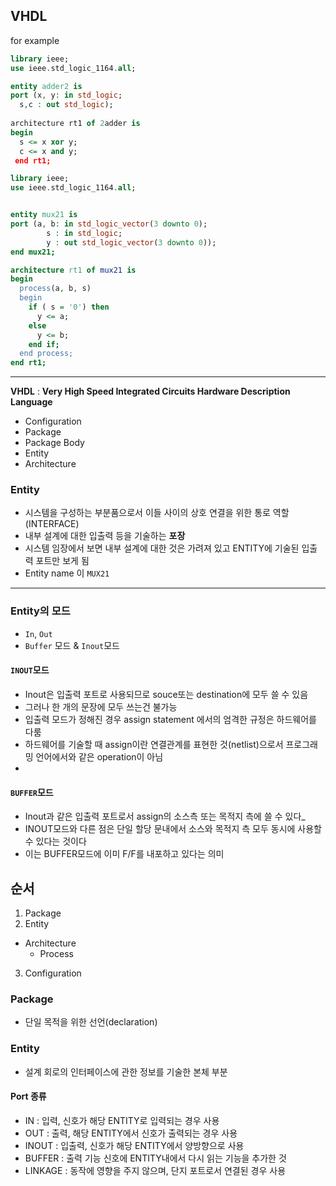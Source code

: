 ## VHDL

for example

```vhdl
library ieee;
use ieee.std_logic_1164.all;

entity adder2 is
port (x, y: in std_logic;
  s,c : out std_logic);
  
architecture rt1 of 2adder is
begin
  s <= x xor y;
  c <= x and y;
 end rt1;

```

```vhdl
library ieee;
use ieee.std_logic_1164.all;


entity mux21 is
port (a, b: in std_logic_vector(3 downto 0); 
        s : in std_logic;
        y : out std_logic_vector(3 downto 0));
end mux21;

architecture rt1 of mux21 is
begin
  process(a, b, s)
  begin
    if ( s = '0') then
      y <= a;
    else
      y <= b;
    end if;
  end process;
end rt1;
```

---


**VHDL** : **Very High Speed Integrated Circuits Hardware Description Language**
  
  
- Configuration
- Package
- Package Body
- Entity
- Architecture


### Entity
- 시스템을 구성하는 부분품으로서 이들 사이의 상호 연결을 위한 통로 역할(INTERFACE)
- 내부 설계에 대한 입출력 등을 기술하는 **포장**
- 시스템 임장에서 보면 내부 설계에 대한 것은 가려져 있고 ENTITY에 기술된 입출력 포트만 보게 됨
- Entity name 이 ```MUX21```

---

### Entity의 모드
- ```In```, ```Out```
- ```Buffer``` 모드 & ```Inout```모드

#### ```INOUT```모드
- Inout은 입출력 포트로 사용되므로 souce또는 destination에 모두 쓸 수 있음
- 그러나 한 개의 문장에 모두 쓰는건 불가능
- 입출력 모드가 정해진 경우 assign statement 에서의 엄격한 규정은 하드웨어를 다룸
- 하드웨어를 기술할 때 assign이란 연결관계를 표현한 것(netlist)으로서 프로그래밍 언어에서와 같은 operation이 아님
- 
#### ```BUFFER```모드
- Inout과 같은 입출력 포트로서 assign의 소스측 또는 목적지 측에 쓸 수 있다_
- INOUT모드와 다른 점은 단일 할당 문내에서 소스와 목적지 측 모두 동시에 사용할 수 있다는 것이다
- 이는 BUFFER모드에 이미 F/F를 내포하고 있다는 의미

## 순서
1. Package
2. Entity
  - Architecture
    - Process
3. Configuration

### Package
- 단일 목적을 위한 선언(declaration)

### Entity
- 설계 회로의 인터페이스에 관한 정보를 기술한 본체 부분

#### Port 종류
- IN : 입력, 신호가 해당 ENTITY로 입력되는 경우 사용
- OUT : 출력, 해당 ENTITY에서 신호가 출력되는 경우 사용
- INOUT : 입출력, 신호가 해당 ENTITY에서 양방향으로 사용
- BUFFER : 출력 기능 신호에 ENTITY내에서 다시 읽는 기능을 추가한 것
- LINKAGE : 동작에 영향을 주지 않으며, 단지 포트로서 연결된 경우 사용

